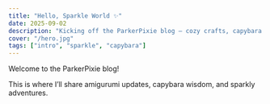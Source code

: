 ```yaml
---
title: "Hello, Sparkle World ✨"
date: 2025-09-02
description: "Kicking off the ParkerPixie blog — cozy crafts, capybara lore, gaming, and glittery life updates."
cover: "/hero.jpg"
tags: ["intro", "sparkle", "capybara"]
---
```


Welcome to the ParkerPixie blog!

This is where I’ll share amigurumi updates, capybara wisdom, and sparkly adventures.
